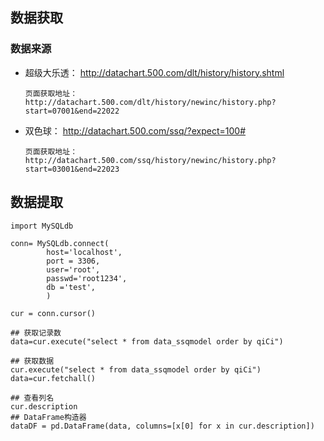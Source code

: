 ## 数据获取



### 数据来源

* 超级大乐透： http://datachart.500.com/dlt/history/history.shtml

  ```
  页面获取地址：http://datachart.500.com/dlt/history/newinc/history.php?start=07001&end=22022
  ```

  

* 双色球： http://datachart.500.com/ssq/?expect=100#

  ```
  页面获取地址： http://datachart.500.com/ssq/history/newinc/history.php?start=03001&end=22023
  ```

  



## 数据提取

```
import MySQLdb

conn= MySQLdb.connect(
        host='localhost',
        port = 3306,
        user='root',
        passwd='root1234',
        db ='test',
        )
        
cur = conn.cursor()

## 获取记录数
data=cur.execute("select * from data_ssqmodel order by qiCi")

## 获取数据
cur.execute("select * from data_ssqmodel order by qiCi")
data=cur.fetchall()

## 查看列名
cur.description
## DataFrame构造器
dataDF = pd.DataFrame(data, columns=[x[0] for x in cur.description])
```

